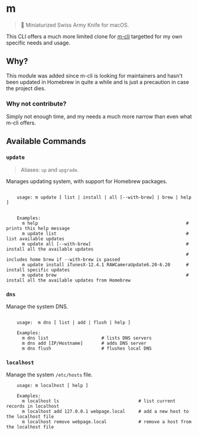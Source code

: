 # m

>  Miniaturized Swiss Army Knife for macOS.

This CLI offers a much more limited clone for [m-cli](https://github.com/rgcr/m-cli)
targetted for my own specific needs and usage.

## Why?

This module was added since m-cli is looking for maintainers and hasn't been updated
in Homebrew in quite a while and is just a precaution in case the project dies.

### Why not contribute?

Simply not enough time, and my needs a much more narrow than even what m-cli offers.

## Available Commands

### `update`

> Aliases: `up` and `upgrade`.

Manages updating system, with support for Homebrew packages.

```

    usage: m update [ list | install | all [--with-brew] | brew | help ]


    Examples:
      m help                                                        # prints this help message
      m update list                                                 # list available updates
      m update all [--with-brew]                                    # install all the available updates
                                                                    # includes home brew if --with-brew is passed
      m update install iTunesX-12.4.1 RAWCameraUpdate6.20-6.20      # install specific updates
      m update brew                                                 # install all the available updates from Homebrew

```

### `dns`

Manage the system DNS.

```

    usage:  m dns [ list | add | flush | help ]

    Examples:
      m dns list                    # lists DNS servers
      m dns add [IP/Hostname]       # adds DNS server
      m dns flush                   # flushes local DNS

```

### `localhost`

Manage the system `/etc/hosts` file.

```
    usage: m localhost [ help ]

    Examples:
      m localhost ls                              # list current records in localhost
      m localhost add 127.0.0.1 webpage.local     # add a new host to the localhost file
      m localhost remove webpage.local            # remove a host from the localhost file

```
